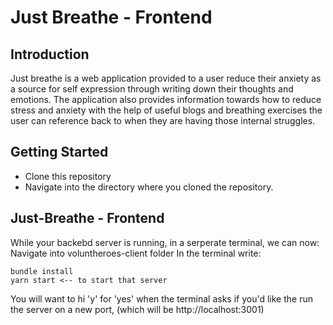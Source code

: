 
# Just Breathe - Frontend

## Introduction 
Just breathe is a web application provided to a user reduce their anxiety as a source for self expression through writing down their thoughts and emotions. The application also provides information towards how to reduce stress and anxiety with the help of useful blogs and breathing exercises the user can reference back to when they are having those internal struggles.

## Getting Started
- Clone this repository
- Navigate into the directory where you cloned the repository.

## Just-Breathe - Frontend
While your backebd server is running, in a serperate terminal, we can now:
Navigate into voluntheroes-client folder
In the terminal write:
```
bundle install
yarn start <-- to start that server
```
You will want to hi 'y' for 'yes' when the terminal asks if you'd like the run the server on a new port, (which will be http://localhost:3001)


